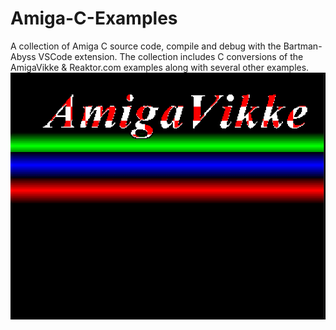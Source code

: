# Amiga-C-Examples
A collection of Amiga C source code, compile and debug with the Bartman-Abyss VSCode extension.
The collection includes C conversions of the AmigaVikke & Reaktor.com examples along with several other examples.
![](GIFS/Media1.gif)